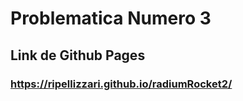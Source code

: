 # Problematica Numero 3

## Link de Github Pages

### https://ripellizzari.github.io/radiumRocket2/
